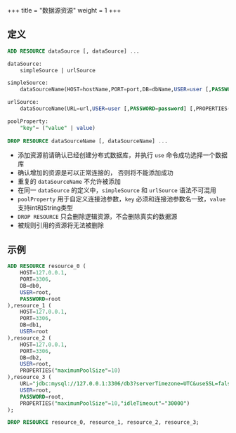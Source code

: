 +++
title = "数据源资源"
weight = 1
+++

## 定义

```sql
ADD RESOURCE dataSource [, dataSource] ...

dataSource:
    simpleSource | urlSource

simpleSource:
    dataSourceName(HOST=hostName,PORT=port,DB=dbName,USER=user [,PASSWORD=password] [,PROPERTIES(poolProperty [,poolProperty]) ...])

urlSource:
    dataSourceName(URL=url,USER=user [,PASSWORD=password] [,PROPERTIES(poolProperty [,poolProperty]) ...])

poolProperty:
    "key"= ("value" | value)
    
DROP RESOURCE dataSourceName [, dataSourceName] ...    
```

- 添加资源前请确认已经创建分布式数据库，并执行 `use` 命令成功选择一个数据库
- 确认增加的资源是可以正常连接的， 否则将不能添加成功
- 重复的 `dataSourceName` 不允许被添加
- 在同一 `dataSource` 的定义中，`simpleSource` 和 `urlSource` 语法不可混用
- `poolProperty` 用于自定义连接池参数，`key` 必须和连接池参数名一致，`value` 支持int和String类型
- `DROP RESOURCE` 只会删除逻辑资源，不会删除真实的数据源
- 被规则引用的资源将无法被删除

## 示例

```sql
ADD RESOURCE resource_0 (
    HOST=127.0.0.1,
    PORT=3306,
    DB=db0,
    USER=root,
    PASSWORD=root
),resource_1 (
    HOST=127.0.0.1,
    PORT=3306,
    DB=db1,
    USER=root
),resource_2 (
    HOST=127.0.0.1,
    PORT=3306,
    DB=db2,
    USER=root,
    PROPERTIES("maximumPoolSize"=10)
),resource_3 (
    URL="jdbc:mysql://127.0.0.1:3306/db3?serverTimezone=UTC&useSSL=false",
    USER=root,
    PASSWORD=root,
    PROPERTIES("maximumPoolSize"=10,"idleTimeout"="30000")
);

DROP RESOURCE resource_0, resource_1, resource_2, resource_3;
```
